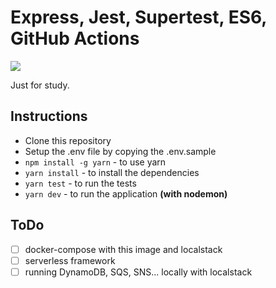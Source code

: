 # Express, Jest, Supertest, ES6, GitHub Actions

![](https://github.com/edermariano/express-example-project/workflows/pr-tests/badge.svg)

Just for study.

## Instructions

* Clone this repository
* Setup the .env file by copying the .env.sample
* `npm install -g yarn` - to use yarn
* `yarn install` - to install the dependencies
* `yarn test` - to run the tests
* `yarn dev` - to run the application __(with nodemon)__


## ToDo
 - [ ] docker-compose with this image and localstack
 - [ ] serverless framework
 - [ ] running DynamoDB, SQS, SNS... locally with localstack
